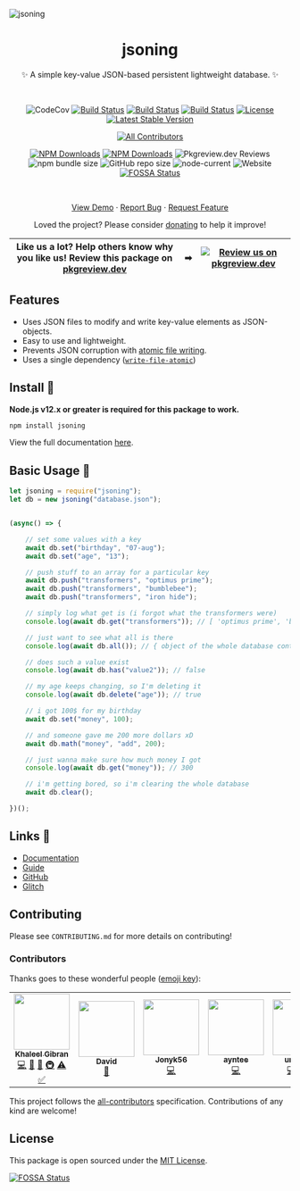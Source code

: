 ![jsoning](https://raw.githubusercontent.com/khalby786/jsoning/master/media/jsoning.svg)

<div align="center">

# jsoning

✨ A simple key-value JSON-based persistent lightweight database. ✨

<br />

![CodeCov](https://codecov.io/gh/khalby786/jsoning/branch/master/graph/badge.svg)
[![Build Status](https://travis-ci.org/khalby786/jsoning.svg?branch=master)](https://travis-ci.org/khalby786/jsoning)
[![Build Status](https://img.shields.io/github/forks/khalby786/jsoning.svg)](https://github.com/khalby786/jsoning)
[![Build Status](https://img.shields.io/github/stars/khalby786/jsoning.svg)](https://github.com/khalby786/jsoning)
[![License](https://img.shields.io/github/license/khalby786/jsoning.svg)](https://github.com/khalby786/jsoning)
[![Latest Stable Version](https://img.shields.io/npm/v/jsoning.svg)](https://www.npmjs.com/package/jsoning)
<!-- ALL-CONTRIBUTORS-BADGE:START - Do not remove or modify this section -->
[![All Contributors](https://img.shields.io/badge/all_contributors-7-orange.svg?style=flat-square)](#contributors-)
<!-- ALL-CONTRIBUTORS-BADGE:END -->
[![NPM Downloads](https://img.shields.io/npm/dt/jsoning.svg)](https://www.npmjs.com/package/jsoning)
[![NPM Downloads](https://img.shields.io/npm/dm/jsoning.svg)](https://www.npmjs.com/package/jsoning)
![Pkgreview.dev Reviews](https://img.shields.io/pkgreview/rating/npm/jsoning)
![npm bundle size](https://img.shields.io/bundlephobia/min/jsoning)
![GitHub repo size](https://img.shields.io/github/repo-size/khalby786/jsoning)
![node-current](https://img.shields.io/node/v/jsoning)
![Website](https://img.shields.io/website?down_color=red&down_message=offline&up_color=green&up_message=online&url=https%3A%2F%2Fkhalby786.github.io%2Fjsoning)
[![FOSSA Status](https://app.fossa.com/api/projects/git%2Bgithub.com%2Fkhalby786%2Fjsoning.svg?type=shield)](https://app.fossa.com/projects/git%2Bgithub.com%2Fkhalby786%2Fjsoning?ref=badge_shield)

<br />

[View Demo](https://glitch.com/edit/#!/jsoning) · [Report Bug](https://github.com/khalby786/jsoning/issues) · [Request Feature](https://github.com/khalby786/jsoning/issues)

Loved the project? Please consider [donating](https://buymeacoffee.com/khaleelgibran) to help it improve!

</div>


| **Like us a lot?** Help others know why you like us! **Review this package on [pkgreview.dev](https://pkgreview.dev/npm/jsoning)** | ➡   | [![Review us on pkgreview.dev](https://i.ibb.co/McjVMfb/pkgreview-dev.jpg)](https://pkgreview.dev/npm/jsoning) |             
| ----------------------------------------------------------------------------------------------------------------------------------------- | --- | --------------------------------------------------------------------------------------------------------------------- |

## Features

* Uses JSON files to modify and write key-value elements as JSON-objects.
* Easy to use and lightweight.
* Prevents JSON corruption with [atomic file writing](https://github.com/npm/write-file-atomic).
* Uses a single dependency ([`write-file-atomic`](https://github.com/npm/write-file-atomic))

## Install 💾

**Node.js v12.x or greater is required for this package to work.**

```bash
npm install jsoning
```

View the full documentation [here](https://jsoning.js.org/).

## Basic Usage 📑

```js
let jsoning = require("jsoning");
let db = new jsoning("database.json");


(async() => {

    // set some values with a key
    await db.set("birthday", "07-aug");
    await db.set("age", "13");

    // push stuff to an array for a particular key
    await db.push("transformers", "optimus prime");
    await db.push("transformers", "bumblebee");
    await db.push("transformers", "iron hide");

    // simply log what get is (i forgot what the transformers were)
    console.log(await db.get("transformers")); // [ 'optimus prime', 'bumblebee', 'iron hide' ]

    // just want to see what all is there
    console.log(await db.all()); // { object of the whole database contents }

    // does such a value exist
    console.log(await db.has("value2")); // false

    // my age keeps changing, so I'm deleting it
    console.log(await db.delete("age")); // true

    // i got 100$ for my birthday
    await db.set("money", 100);

    // and someone gave me 200 more dollars xD
    await db.math("money", "add", 200);

    // just wanna make sure how much money I got
    console.log(await db.get("money")); // 300

    // i'm getting bored, so i'm clearing the whole database
    await db.clear(); 

})();

```

## Links 🔗

* [Documentation](https://jsoning.js.org)
* [Guide](https://jsoning.netlify.app)
* [GitHub](https://github.com/khalby786/jsoning)
* [Glitch](https://glitch.com/~jsoning)

## Contributing

Please see `CONTRIBUTING.md` for more details on contributing!

### Contributors

Thanks goes to these wonderful people ([emoji key](https://allcontributors.org/docs/en/emoji-key)):

<!-- ALL-CONTRIBUTORS-LIST:START - Do not remove or modify this section -->
<!-- prettier-ignore-start -->
<!-- markdownlint-disable -->
<table>
  <tr>
    <td align="center"><a href="https://github.com/khalby786"><img src="https://avatars.githubusercontent.com/u/38468163?v=4?s=100" width="100px;" alt=""/><br /><sub><b>Khaleel Gibran</b></sub></a><br /><a href="https://github.com/khalby786/jsoning/commits?author=khalby786" title="Code">💻</a> <a href="https://github.com/khalby786/jsoning/commits?author=khalby786" title="Documentation">📖</a> <a href="#design-khalby786" title="Design">🎨</a> <a href="#infra-khalby786" title="Infrastructure (Hosting, Build-Tools, etc)">🚇</a> <a href="https://github.com/khalby786/jsoning/commits?author=khalby786" title="Tests">⚠️</a> <a href="#tutorial-khalby786" title="Tutorials">✅</a></td>
    <td align="center"><a href="https://aboutdavid.me/"><img src="https://avatars.githubusercontent.com/u/62346025?v=4?s=100" width="100px;" alt=""/><br /><sub><b>David</b></sub></a><br /><a href="https://github.com/khalby786/jsoning/commits?author=aboutDavid" title="Documentation">📖</a></td>
    <td align="center"><a href="https://github.com/Jonyk56"><img src="https://avatars.githubusercontent.com/u/44901605?v=4?s=100" width="100px;" alt=""/><br /><sub><b>Jonyk56</b></sub></a><br /><a href="https://github.com/khalby786/jsoning/commits?author=Jonyk56" title="Code">💻</a></td>
    <td align="center"><a href="https://github.com/ayntee"><img src="https://avatars.githubusercontent.com/u/34645569?v=4?s=100" width="100px;" alt=""/><br /><sub><b>ayntee</b></sub></a><br /><a href="https://github.com/khalby786/jsoning/commits?author=ayntee" title="Code">💻</a></td>
    <td align="center"><a href="https://xetha-bot.me/"><img src="https://avatars.githubusercontent.com/u/46276781?v=4?s=100" width="100px;" alt=""/><br /><sub><b>undefine</b></sub></a><br /><a href="https://github.com/khalby786/jsoning/commits?author=oadpoaw" title="Code">💻</a> <a href="https://github.com/khalby786/jsoning/issues?q=author%3Aoadpoaw" title="Bug reports">🐛</a> <a href="#security-oadpoaw" title="Security">🛡️</a></td>
    <td align="center"><a href="https://github.com/adi-g15"><img src="https://avatars.githubusercontent.com/u/37269665?v=4?s=100" width="100px;" alt=""/><br /><sub><b>Aditya Gupta</b></sub></a><br /><a href="https://github.com/khalby786/jsoning/commits?author=adi-g15" title="Code">💻</a></td>
    <td align="center"><a href="http://www.creativepragmatics.com"><img src="https://avatars.githubusercontent.com/u/142797?v=4?s=100" width="100px;" alt=""/><br /><sub><b>Manuel Maly</b></sub></a><br /><a href="https://github.com/khalby786/jsoning/commits?author=manmal" title="Code">💻</a></td>
  </tr>
</table>

<!-- markdownlint-restore -->
<!-- prettier-ignore-end -->

<!-- ALL-CONTRIBUTORS-LIST:END -->

This project follows the [all-contributors](https://allcontributors.org) specification.
Contributions of any kind are welcome!

## License

This package is open sourced under the [MIT License](https://github.com/khalby786/jsoning/blob/master/LICENSE.md).

[![FOSSA Status](https://app.fossa.com/api/projects/git%2Bgithub.com%2Fkhalby786%2Fjsoning.svg?type=small)](https://app.fossa.com/projects/git%2Bgithub.com%2Fkhalby786%2Fjsoning?ref=badge_large)
